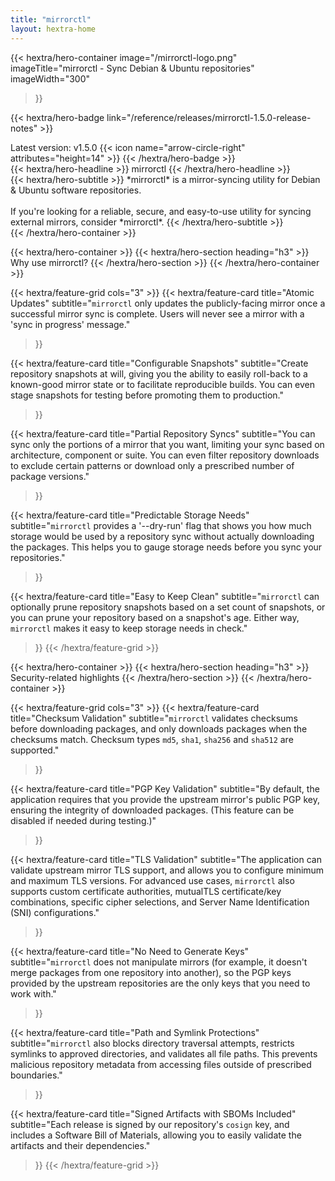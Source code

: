 ```yaml
---
title: "mirrorctl"
layout: hextra-home
---
```


{{< hextra/hero-container
  image="/mirrorctl-logo.png"
  imageTitle="mirrorctl - Sync Debian & Ubuntu repositories"
  imageWidth="300"
>}}

{{< hextra/hero-badge link="/reference/releases/mirrorctl-1.5.0-release-notes" >}}
  <div class="hx-w-2 hx-h-2 hx-rounded-full hx-bg-primary-400"></div>
  <span>Latest version: v1.5.0</span>
  {{< icon name="arrow-circle-right" attributes="height=14" >}}
{{< /hextra/hero-badge >}}

<div class="hx-mt-6 hx-mb-6">
{{< hextra/hero-headline >}}
  mirrorctl 
{{< /hextra/hero-headline >}}
</div>

<div class="hx-mt-6 hx-mb-6">
{{< hextra/hero-subtitle >}}
  *mirrorctl* is a mirror-syncing utility for Debian & Ubuntu software repositories.<br/><br/>
  If you're looking for a reliable, secure, and easy-to-use utility for syncing external mirrors,
  consider *mirrorctl*.
{{< /hextra/hero-subtitle >}}
</div>
{{< /hextra/hero-container >}}

<div class="hx-mt-6"></div>
<div class="hx-mt-6"></div>
<div class="hx-mt-6"></div>

{{< hextra/hero-container >}}
{{< hextra/hero-section heading="h3" >}}
Why use mirrorctl?
{{< /hextra/hero-section >}}
{{< /hextra/hero-container >}}

<div class="hx-mt-6"></div>
<div class="hx-mt-6"></div>
<div class="hx-mt-6"></div>

{{< hextra/feature-grid cols="3" >}}
  {{< hextra/feature-card
    title="Atomic Updates"
    subtitle="`mirrorctl` only updates the publicly-facing mirror once a successful mirror sync is complete. Users will never see a mirror with a 'sync in progress' message."
  >}}

  {{< hextra/feature-card
    title="Configurable Snapshots"
    subtitle="Create repository snapshots at will, giving you the ability to easily roll-back to a known-good mirror state or to facilitate reproducible builds. You can even stage snapshots for testing before promoting them to production."
  >}}

  {{< hextra/feature-card
    title="Partial Repository Syncs"
    subtitle="You can sync only the portions of a mirror that you want, limiting your sync based on architecture, component or suite. You can even filter repository downloads to exclude certain patterns or download only a prescribed number of package versions."
  >}}

  {{< hextra/feature-card
    title="Predictable Storage Needs"
    subtitle="`mirrorctl` provides a '--dry-run' flag that shows you how much storage would be used by a repository sync without actually downloading the packages. This helps you to gauge storage needs before you sync your repositories."
  >}}

  {{< hextra/feature-card
    title="Easy to Keep Clean"
    subtitle="`mirrorctl` can optionally prune repository snapshots based on a set count of snapshots, or you can prune your repository based on a snapshot's age. Either way, `mirrorctl` makes it easy to keep storage needs in check."
  >}}
{{< /hextra/feature-grid >}}

<div class="hx-mt-6"></div>
<div class="hx-mt-6"></div>
<div class="hx-mt-6"></div>

{{< hextra/hero-container >}}
{{< hextra/hero-section heading="h3" >}}
Security-related highlights
{{< /hextra/hero-section >}}
{{< /hextra/hero-container >}}

{{< hextra/feature-grid cols="3" >}}
  {{< hextra/feature-card
    title="Checksum Validation"
    subtitle="`mirrorctl` validates checksums before downloading packages, and only downloads packages when the checksums match. Checksum types `md5`, `sha1`, `sha256` and `sha512` are supported."
  >}}

  {{< hextra/feature-card
    title="PGP Key Validation"
    subtitle="By default, the application requires that you provide the upstream mirror's public PGP key, ensuring the integrity of downloaded packages. (This feature can be disabled if needed during testing.)"
  >}}

  {{< hextra/feature-card
    title="TLS Validation"
    subtitle="The application can validate upstream mirror TLS support, and allows you to configure minimum and maximum TLS versions. For advanced use cases, `mirrorctl` also supports custom certificate authorities, mutualTLS certificate/key combinations, specific cipher selections, and Server Name Identification (SNI) configurations."
  >}}

  {{< hextra/feature-card
    title="No Need to Generate Keys"
    subtitle="`mirrorctl` does not manipulate mirrors (for example, it doesn't merge packages from one repository into another), so the PGP keys provided by the upstream repositories are the only keys that you need to work with."
  >}}

  {{< hextra/feature-card
    title="Path and Symlink Protections"
    subtitle="`mirrorctl` also blocks directory traversal attempts, restricts symlinks to approved directories, and validates all file paths. This prevents malicious repository metadata from accessing files outside of prescribed boundaries."
  >}}

  {{< hextra/feature-card
    title="Signed Artifacts with SBOMs Included"
    subtitle="Each release is signed by our repository's `cosign` key, and includes a Software Bill of Materials, allowing you to easily validate the artifacts and their dependencies."
  >}}
{{< /hextra/feature-grid >}}
